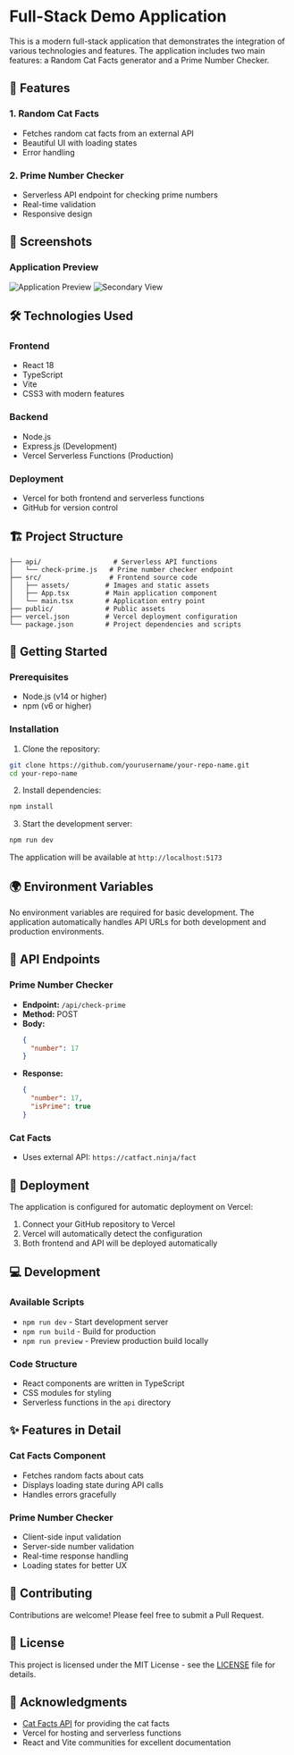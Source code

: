 # Full-Stack Demo Application

This is a modern full-stack application that demonstrates the integration of various technologies and features. The application includes two main features: a Random Cat Facts generator and a Prime Number Checker.

## 🚀 Features

### 1. Random Cat Facts
- Fetches random cat facts from an external API
- Beautiful UI with loading states
- Error handling

### 2. Prime Number Checker
- Serverless API endpoint for checking prime numbers
- Real-time validation
- Responsive design

## 📸 Screenshots

### Application Preview
![Application Preview](./src/assets/image1.png)
![Secondary View](./src/assets/image.png)

## 🛠 Technologies Used

### Frontend
- React 18
- TypeScript
- Vite
- CSS3 with modern features

### Backend
- Node.js
- Express.js (Development)
- Vercel Serverless Functions (Production)

### Deployment
- Vercel for both frontend and serverless functions
- GitHub for version control

## 🏗 Project Structure

```
├── api/                  # Serverless API functions
│   └── check-prime.js   # Prime number checker endpoint
├── src/                 # Frontend source code
│   ├── assets/         # Images and static assets
│   ├── App.tsx         # Main application component
│   └── main.tsx        # Application entry point
├── public/             # Public assets
├── vercel.json         # Vercel deployment configuration
└── package.json        # Project dependencies and scripts
```

## 🚀 Getting Started

### Prerequisites
- Node.js (v14 or higher)
- npm (v6 or higher)

### Installation

1. Clone the repository:
```bash
git clone https://github.com/yourusername/your-repo-name.git
cd your-repo-name
```

2. Install dependencies:
```bash
npm install
```

3. Start the development server:
```bash
npm run dev
```

The application will be available at `http://localhost:5173`

## 🌍 Environment Variables

No environment variables are required for basic development. The application automatically handles API URLs for both development and production environments.

## 📝 API Endpoints

### Prime Number Checker
- **Endpoint:** `/api/check-prime`
- **Method:** POST
- **Body:**
  ```json
  {
    "number": 17
  }
  ```
- **Response:**
  ```json
  {
    "number": 17,
    "isPrime": true
  }
  ```

### Cat Facts
- Uses external API: `https://catfact.ninja/fact`

## 🚀 Deployment

The application is configured for automatic deployment on Vercel:

1. Connect your GitHub repository to Vercel
2. Vercel will automatically detect the configuration
3. Both frontend and API will be deployed automatically

## 💻 Development

### Available Scripts

- `npm run dev` - Start development server
- `npm run build` - Build for production
- `npm run preview` - Preview production build locally

### Code Structure

- React components are written in TypeScript
- CSS modules for styling
- Serverless functions in the `api` directory

## ✨ Features in Detail

### Cat Facts Component
- Fetches random facts about cats
- Displays loading state during API calls
- Handles errors gracefully

### Prime Number Checker
- Client-side input validation
- Server-side number validation
- Real-time response handling
- Loading states for better UX

## 🤝 Contributing

Contributions are welcome! Please feel free to submit a Pull Request.

## 📄 License

This project is licensed under the MIT License - see the [LICENSE](LICENSE) file for details.

## 👏 Acknowledgments

- [Cat Facts API](https://catfact.ninja) for providing the cat facts
- Vercel for hosting and serverless functions
- React and Vite communities for excellent documentation
